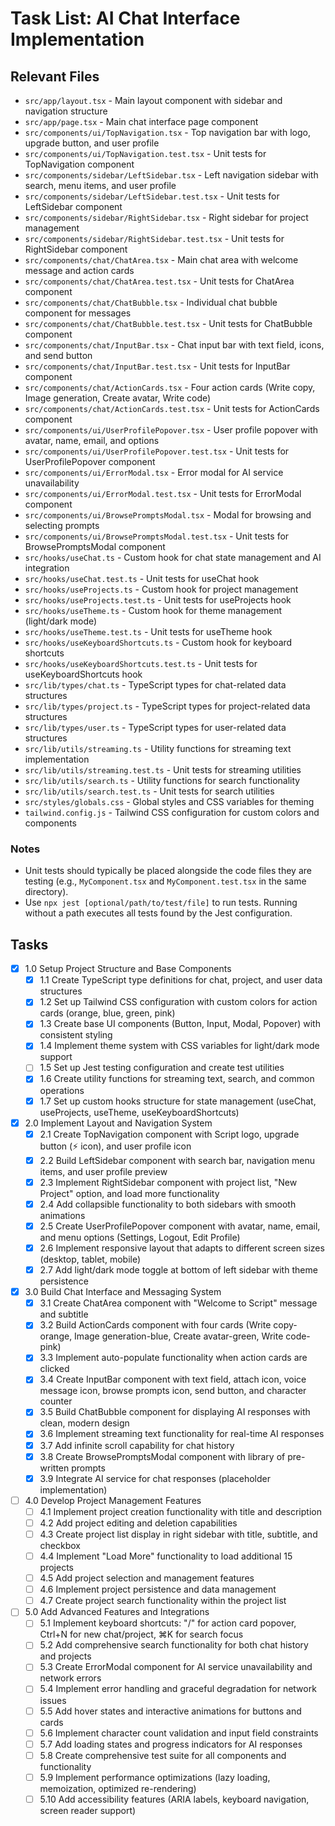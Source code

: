 # Task List: AI Chat Interface Implementation

## Relevant Files

- `src/app/layout.tsx` - Main layout component with sidebar and navigation structure
- `src/app/page.tsx` - Main chat interface page component
- `src/components/ui/TopNavigation.tsx` - Top navigation bar with logo, upgrade button, and user profile
- `src/components/ui/TopNavigation.test.tsx` - Unit tests for TopNavigation component
- `src/components/sidebar/LeftSidebar.tsx` - Left navigation sidebar with search, menu items, and user profile
- `src/components/sidebar/LeftSidebar.test.tsx` - Unit tests for LeftSidebar component
- `src/components/sidebar/RightSidebar.tsx` - Right sidebar for project management
- `src/components/sidebar/RightSidebar.test.tsx` - Unit tests for RightSidebar component
- `src/components/chat/ChatArea.tsx` - Main chat area with welcome message and action cards
- `src/components/chat/ChatArea.test.tsx` - Unit tests for ChatArea component
- `src/components/chat/ChatBubble.tsx` - Individual chat bubble component for messages
- `src/components/chat/ChatBubble.test.tsx` - Unit tests for ChatBubble component
- `src/components/chat/InputBar.tsx` - Chat input bar with text field, icons, and send button
- `src/components/chat/InputBar.test.tsx` - Unit tests for InputBar component
- `src/components/chat/ActionCards.tsx` - Four action cards (Write copy, Image generation, Create avatar, Write code)
- `src/components/chat/ActionCards.test.tsx` - Unit tests for ActionCards component
- `src/components/ui/UserProfilePopover.tsx` - User profile popover with avatar, name, email, and options
- `src/components/ui/UserProfilePopover.test.tsx` - Unit tests for UserProfilePopover component
- `src/components/ui/ErrorModal.tsx` - Error modal for AI service unavailability
- `src/components/ui/ErrorModal.test.tsx` - Unit tests for ErrorModal component
- `src/components/ui/BrowsePromptsModal.tsx` - Modal for browsing and selecting prompts
- `src/components/ui/BrowsePromptsModal.test.tsx` - Unit tests for BrowsePromptsModal component
- `src/hooks/useChat.ts` - Custom hook for chat state management and AI integration
- `src/hooks/useChat.test.ts` - Unit tests for useChat hook
- `src/hooks/useProjects.ts` - Custom hook for project management
- `src/hooks/useProjects.test.ts` - Unit tests for useProjects hook
- `src/hooks/useTheme.ts` - Custom hook for theme management (light/dark mode)
- `src/hooks/useTheme.test.ts` - Unit tests for useTheme hook
- `src/hooks/useKeyboardShortcuts.ts` - Custom hook for keyboard shortcuts
- `src/hooks/useKeyboardShortcuts.test.ts` - Unit tests for useKeyboardShortcuts hook
- `src/lib/types/chat.ts` - TypeScript types for chat-related data structures
- `src/lib/types/project.ts` - TypeScript types for project-related data structures
- `src/lib/types/user.ts` - TypeScript types for user-related data structures
- `src/lib/utils/streaming.ts` - Utility functions for streaming text implementation
- `src/lib/utils/streaming.test.ts` - Unit tests for streaming utilities
- `src/lib/utils/search.ts` - Utility functions for search functionality
- `src/lib/utils/search.test.ts` - Unit tests for search utilities
- `src/styles/globals.css` - Global styles and CSS variables for theming
- `tailwind.config.js` - Tailwind CSS configuration for custom colors and components

### Notes

- Unit tests should typically be placed alongside the code files they are testing (e.g., `MyComponent.tsx` and `MyComponent.test.tsx` in the same directory).
- Use `npx jest [optional/path/to/test/file]` to run tests. Running without a path executes all tests found by the Jest configuration.

## Tasks

- [x] 1.0 Setup Project Structure and Base Components
  - [x] 1.1 Create TypeScript type definitions for chat, project, and user data structures
  - [x] 1.2 Set up Tailwind CSS configuration with custom colors for action cards (orange, blue, green, pink)
  - [x] 1.3 Create base UI components (Button, Input, Modal, Popover) with consistent styling
  - [x] 1.4 Implement theme system with CSS variables for light/dark mode support
  - [ ] 1.5 Set up Jest testing configuration and create test utilities
  - [x] 1.6 Create utility functions for streaming text, search, and common operations
  - [x] 1.7 Set up custom hooks structure for state management (useChat, useProjects, useTheme, useKeyboardShortcuts)

- [x] 2.0 Implement Layout and Navigation System
  - [x] 2.1 Create TopNavigation component with Script logo, upgrade button (⚡ icon), and user profile icon
  - [x] 2.2 Build LeftSidebar component with search bar, navigation menu items, and user profile preview
  - [x] 2.3 Implement RightSidebar component with project list, "New Project" option, and load more functionality
  - [x] 2.4 Add collapsible functionality to both sidebars with smooth animations
  - [x] 2.5 Create UserProfilePopover component with avatar, name, email, and menu options (Settings, Logout, Edit Profile)
  - [x] 2.6 Implement responsive layout that adapts to different screen sizes (desktop, tablet, mobile)
  - [x] 2.7 Add light/dark mode toggle at bottom of left sidebar with theme persistence

- [x] 3.0 Build Chat Interface and Messaging System
  - [x] 3.1 Create ChatArea component with "Welcome to Script" message and subtitle
  - [x] 3.2 Build ActionCards component with four cards (Write copy-orange, Image generation-blue, Create avatar-green, Write code-pink)
  - [x] 3.3 Implement auto-populate functionality when action cards are clicked
  - [x] 3.4 Create InputBar component with text field, attach icon, voice message icon, browse prompts icon, send button, and character counter
  - [x] 3.5 Build ChatBubble component for displaying AI responses with clean, modern design
  - [x] 3.6 Implement streaming text functionality for real-time AI responses
  - [x] 3.7 Add infinite scroll capability for chat history
  - [x] 3.8 Create BrowsePromptsModal component with library of pre-written prompts
  - [x] 3.9 Integrate AI service for chat responses (placeholder implementation)

- [ ] 4.0 Develop Project Management Features
  - [ ] 4.1 Implement project creation functionality with title and description
  - [ ] 4.2 Add project editing and deletion capabilities
  - [ ] 4.3 Create project list display in right sidebar with title, subtitle, and checkbox
  - [ ] 4.4 Implement "Load More" functionality to load additional 15 projects
  - [ ] 4.5 Add project selection and management features
  - [ ] 4.6 Implement project persistence and data management
  - [ ] 4.7 Create project search functionality within the project list

- [ ] 5.0 Add Advanced Features and Integrations
  - [ ] 5.1 Implement keyboard shortcuts: "/" for action card popover, Ctrl+N for new chat/project, ⌘K for search focus
  - [ ] 5.2 Add comprehensive search functionality for both chat history and projects
  - [ ] 5.3 Create ErrorModal component for AI service unavailability and network errors
  - [ ] 5.4 Implement error handling and graceful degradation for network issues
  - [ ] 5.5 Add hover states and interactive animations for buttons and cards
  - [ ] 5.6 Implement character count validation and input field constraints
  - [ ] 5.7 Add loading states and progress indicators for AI responses
  - [ ] 5.8 Create comprehensive test suite for all components and functionality
  - [ ] 5.9 Implement performance optimizations (lazy loading, memoization, optimized re-rendering)
  - [ ] 5.10 Add accessibility features (ARIA labels, keyboard navigation, screen reader support)
